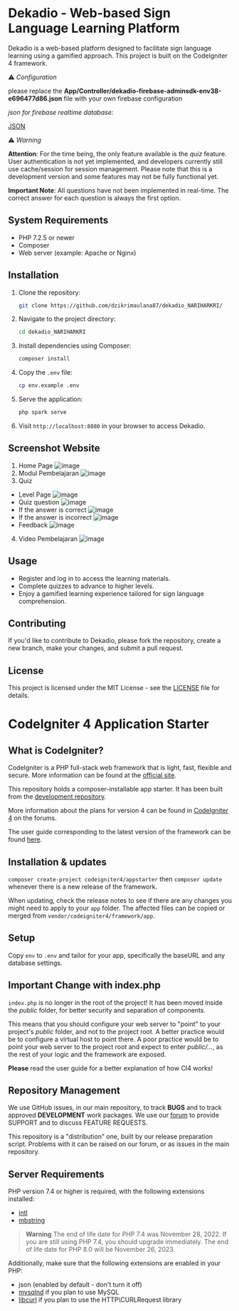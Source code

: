 # Dekadio - Web-based Sign Language Learning Platform

Dekadio is a web-based platform designed to facilitate sign language learning using a gamified approach. This project is built on the CodeIgniter 4 framework.

:warning: *Configuration* <br>

please replace the **App/Controller/dekadio-firebase-adminsdk-env38-e696477d86.json** file with your own firebase configuration

*json for firebase realtime database:*

[JSON](https://github.com/dzikrimaulana87/dekadio_NARIHARKRI/blob/main/dekadio-default-rtdb-export%20(1).json)


:warning: *Warning*

**Attention**: For the time being, the only feature available is the *quiz* feature. User authentication is not yet implemented, and developers currently still use cache/session for session management. Please note that this is a development version and some features may not be fully functional yet.

**Important Note**: All questions have not been implemented in real-time. The correct answer for each question is always the first option.

## System Requirements

- PHP 7.2.5 or newer
- Composer
- Web server (example: Apache or Nginx)


## Installation

1. Clone the repository:

    ```bash
    git clone https://github.com/dzikrimaulana87/dekadio_NARIHARKRI/
    ```

2. Navigate to the project directory:

    ```bash
    cd dekadio_NARIHARKRI
    ```

3. Install dependencies using Composer:

    ```bash
    composer install
    ```

4. Copy the `.env` file:

    ```bash
    cp env.example .env
    ```

5. Serve the application:

    ```bash
    php spark serve
    ```

6. Visit `http://localhost:8080` in your browser to access Dekadio.

## Screenshot Website
1. Home Page
![image](https://github.com/dzikrimaulana87/dekadio_NARIHARKRI/assets/107752721/01b07068-fed3-4200-aa52-f703ac351010)
2. Modul Pembelajaran
![image](https://github.com/dzikrimaulana87/dekadio_NARIHARKRI/assets/107752721/7efcbba5-654e-4f30-abe3-f36e8671cc9f)
3. Quiz
 - Level Page
   ![image](https://github.com/dzikrimaulana87/dekadio_NARIHARKRI/assets/107752721/11e858d4-d6a5-4e73-b936-125ffcbbb736)
 - Quiz question
   ![image](https://github.com/dzikrimaulana87/dekadio_NARIHARKRI/assets/107752721/c2e8f40c-6e3d-40b9-8464-585f461a58da)
 - If the answer is correct
   ![image](https://github.com/dzikrimaulana87/dekadio_NARIHARKRI/assets/107752721/b2488fb5-ddb3-48d4-92e6-b150673e6c31)
 - If the answer is incorrect
   ![image](https://github.com/dzikrimaulana87/dekadio_NARIHARKRI/assets/107752721/eb9fb7a2-877a-4ffa-9410-ed3b576a92ec)
 - Feedback
   ![image](https://github.com/dzikrimaulana87/dekadio_NARIHARKRI/assets/107752721/974f8305-1674-4ec5-baa7-c1fa008f70b2)
4. Video Pembelajaran
   ![image](https://github.com/dzikrimaulana87/dekadio_NARIHARKRI/assets/107752721/0db43b00-12f0-46fb-a73d-f1a0d69b5caf)

## Usage

- Register and log in to access the learning materials.
- Complete quizzes to advance to higher levels.
- Enjoy a gamified learning experience tailored for sign language comprehension.

## Contributing

If you'd like to contribute to Dekadio, please fork the repository, create a new branch, make your changes, and submit a pull request.

## License

This project is licensed under the MIT License - see the [LICENSE](LICENSE) file for details.



# CodeIgniter 4 Application Starter

## What is CodeIgniter?

CodeIgniter is a PHP full-stack web framework that is light, fast, flexible and secure.
More information can be found at the [official site](https://codeigniter.com).

This repository holds a composer-installable app starter.
It has been built from the
[development repository](https://github.com/codeigniter4/CodeIgniter4).

More information about the plans for version 4 can be found in [CodeIgniter 4](https://forum.codeigniter.com/forumdisplay.php?fid=28) on the forums.

The user guide corresponding to the latest version of the framework can be found
[here](https://codeigniter4.github.io/userguide/).

## Installation & updates

`composer create-project codeigniter4/appstarter` then `composer update` whenever
there is a new release of the framework.

When updating, check the release notes to see if there are any changes you might need to apply
to your `app` folder. The affected files can be copied or merged from
`vendor/codeigniter4/framework/app`.

## Setup

Copy `env` to `.env` and tailor for your app, specifically the baseURL
and any database settings.

## Important Change with index.php

`index.php` is no longer in the root of the project! It has been moved inside the *public* folder,
for better security and separation of components.

This means that you should configure your web server to "point" to your project's *public* folder, and
not to the project root. A better practice would be to configure a virtual host to point there. A poor practice would be to point your web server to the project root and expect to enter *public/...*, as the rest of your logic and the
framework are exposed.

**Please** read the user guide for a better explanation of how CI4 works!

## Repository Management

We use GitHub issues, in our main repository, to track **BUGS** and to track approved **DEVELOPMENT** work packages.
We use our [forum](http://forum.codeigniter.com) to provide SUPPORT and to discuss
FEATURE REQUESTS.

This repository is a "distribution" one, built by our release preparation script.
Problems with it can be raised on our forum, or as issues in the main repository.

## Server Requirements

PHP version 7.4 or higher is required, with the following extensions installed:

- [intl](http://php.net/manual/en/intl.requirements.php)
- [mbstring](http://php.net/manual/en/mbstring.installation.php)

> **Warning**
> The end of life date for PHP 7.4 was November 28, 2022. If you are
> still using PHP 7.4, you should upgrade immediately. The end of life date
> for PHP 8.0 will be November 26, 2023.

Additionally, make sure that the following extensions are enabled in your PHP:

- json (enabled by default - don't turn it off)
- [mysqlnd](http://php.net/manual/en/mysqlnd.install.php) if you plan to use MySQL
- [libcurl](http://php.net/manual/en/curl.requirements.php) if you plan to use the HTTP\CURLRequest library
